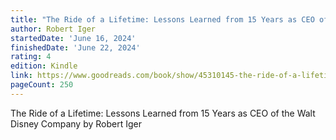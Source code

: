 ```yaml
---
title: "The Ride of a Lifetime: Lessons Learned from 15 Years as CEO of the Walt Disney Company"
author: Robert Iger
startedDate: 'June 16, 2024'
finishedDate: 'June 22, 2024'
rating: 4
edition: Kindle
link: https://www.goodreads.com/book/show/45310145-the-ride-of-a-lifetime
pageCount: 250
---
```

The Ride of a Lifetime: Lessons Learned from 15 Years as CEO of the Walt Disney Company by Robert Iger